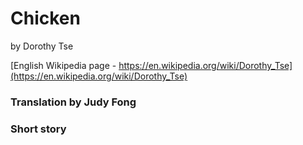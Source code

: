 # Chicken
by Dorothy Tse

[English Wikipedia page - https://en.wikipedia.org/wiki/Dorothy_Tse](https://en.wikipedia.org/wiki/Dorothy_Tse)

### Translation by Judy Fong

### Short story
